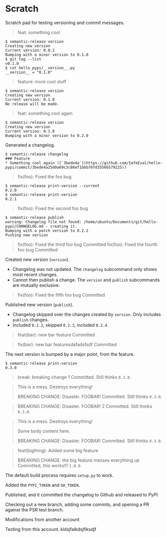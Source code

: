 # Scratch

Scratch pad for testing versioning and commit messages.

> feat: something cool
```
$ semantic-release version
Creating new version
Current version: 0.0.2
Bumping with a minor version to 0.1.0
$ git tag --list
v0.1.0
$ cat hello_pypi/__version__.py
__version__ = "0.1.0"
```

> feature: more cool stuff
```
$ semantic-release version
Creating new version
Current version: 0.1.0
No release will be made.
```

> feat: something cool again
```
$ semantic-release version
Creating new version
Current version: 0.1.0
Bumping with a minor version to 0.2.0
```

Generated a changelog.

```
$ semantic-release changelog
### Feature
* Something cool again ([`3bede4a`](https://github.com/SafeEval/hello-pypi/commit/3bede4a25d0a69c3c86ef1bbb76fd35566579225))
```

> fix(foo): Fixed the foo bug

```
$ semantic-release print-version --current
0.2.0
$ semantic-release print-version
0.2.1
```

> fix(foo): Fixed the second foo bug

```
$ semantic-release publish
warning: Changelog file not found: /home/ubuntu/Documents/git/hello-pypi/CHANGELOG.md - creating it.
Bumping with a patch version to 0.2.2
Pushing new version
```

> fix(foo): Fixed the third foo bug
Committed
> fix(foo): Fixed the fourth foo bug
Committed

Created new version (`version`).
- Changelog was not updated. The `changelog` subcommand only shows most recent changes.
- Cannot then publish a change. The `version` and `publish` subcommands are mutually exclusive.

> fix(foo): Fixed the fifth foo bug
Committed

Published new version (`publish`).
- Changelog skipped over the changes created by `version`. Only includes `publish` changes.
- Included `0.2.2`, skipped `0.2.3`, included `0.2.4`.

> feat(bar): new bar feature
Committed

> fix(bar): new bar featuresdafadsfsdf
Committed

The next version is bumped by a major point, from the feature.

```
$ semantic-release print-version
0.3.0
```

> break: breaking change 1
Committed. Still thinks `0.3.0`.

> This is a mess. Destroys everything!
>
> BREAKING CHANGE: Disaster. FOOBAR!
Committed. Still thinks `0.3.0`.

> BREAKING CHANGE: Disaster. FOOBAR! 2
Committed. Still thinks `0.3.0`.

> This is a mess. Destroys everything!
>
> Some body content here.
>
> BREAKING CHANGE: Disaster. FOOBAR!
Committed. Still thinks `0.3.0`.


> feat(bigthing): Added some big feature
>
> BREAKING CHANGE: the big feature messes everything up
Committed, this works!!! `1.0.0`.


The default build process requires `setup.py` to work.

Added the `PYPI_TOKEN` and `GH_TOKEN`.

Published, and it committed the changelog to Github and released to PyPI.


Checking out a new branch, adding some commits,
and opening a PR against the PSR test branch.

Modifications from another account

Testing from this account.
kldsjfalkdsjflksdjf
